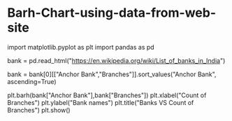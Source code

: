 # Barh-Chart-using-data-from-web-site

import matplotlib.pyplot as plt
import pandas as pd

bank = pd.read_html("https://en.wikipedia.org/wiki/List_of_banks_in_India")

bank = bank[0][["Anchor Bank","Branches"]].sort_values("Anchor Bank", ascending=True)

plt.barh(bank["Anchor Bank"],bank["Branches"])
plt.xlabel("Count of Branches")
plt.ylabel("Bank names")
plt.title("Banks VS Count of Branches")
plt.show()
